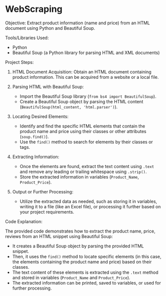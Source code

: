 # WebScraping

Objective: Extract product information (name and price) from an HTML document using Python and Beautiful Soup.

Tools/Libraries Used:
- Python
- Beautiful Soup (a Python library for parsing HTML and XML documents)

Project Steps:

1. HTML Document Acquisition: Obtain an HTML document containing product information. This can be acquired from a website or a local file.

2. Parsing HTML with Beautiful Soup:
    - Import the Beautiful Soup library (`from bs4 import BeautifulSoup`).
    - Create a Beautiful Soup object by parsing the HTML content (`BeautifulSoup(html_content, 'html.parser')`).

3. Locating Desired Elements:
    - Identify and find the specific HTML elements that contain the product name and price using their classes or other attributes (`soup.find()`).
    - Use the `find()` method to search for elements by their classes or tags.

4. Extracting Information:
    - Once the elements are found, extract the text content using `.text` and remove any leading or trailing whitespace using `.strip()`.
    - Store the extracted information in variables (`Product_Name`, `Product_Price`).

5. Output or Further Processing:
    - Utilize the extracted data as needed, such as storing it in variables, writing it to a file (like an Excel file), or processing it further based on your project requirements.

Code Explanation:

The provided  code demonstrates how to extract the product name, price, reviews from an HTML snippet using Beautiful Soup:

- It creates a Beautiful Soup object by parsing the provided HTML snippet.
- Then, it uses the `find()` method to locate specific elements (in this case, the elements containing the product name and price) based on their classes.
- The text content of these elements is extracted using the `.text` method and stored in variables (`Product_Name` and `Product_Price`).
- The extracted information can be printed, saved to variables, or used for further processing.

